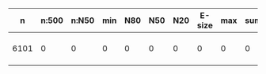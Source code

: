 n     |n:500  |n:N50  |min  |N80  |N50  |N20  |E-size  |max  |sum  |name
---   |---    |---    |---  |---  |---  |---  |---     |---  |---  |---
6101  |0      |0      |0    |0    |0    |0    |0       |0    |0    |output-10-unitigs.fa
